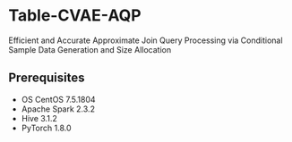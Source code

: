 # Table-CVAE-AQP

Efficient and Accurate Approximate Join Query Processing via Conditional Sample Data Generation and Size Allocation

## Prerequisites

* OS CentOS 7.5.1804
* Apache Spark 2.3.2
* Hive 3.1.2
* PyTorch 1.8.0